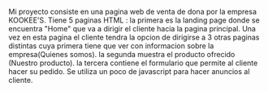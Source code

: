 Mi proyecto consiste en una pagina web de venta de dona por la empresa KOOKEE'S.
Tiene 5 paginas HTML : 
la primera es la landing page donde se encuentra "Home" que va a dirigir el cliente hacia la pagina principal.
Una vez en esta pagina el cliente tendra la opcion de dirigirse a 3 otras paginas distintas cuya primera tiene que ver con informacion sobre la empresa(Quienes somos).
la segunda muestra el producto ofrecido (Nuestro producto).
la tercera contiene el formulario que permite al cliente hacer su pedido.
Se utiliza un poco de javascript para hacer anuncios al cliente.
